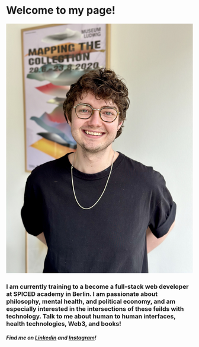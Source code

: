 # Welcome to my page!

![Headshot](./headshot.github.jpg)

### I am currently training to a become a full-stack web developer at SPICED academy in Berlin. I am passionate about philosophy, mental health, and political economy, and am especially interested in the intersections of these feilds with technology. Talk to me about human to human interfaces, health technologies, Web3, and books!

##### Find me on [Linkedin](https://www.linkedin.com/in/jamie-lawrence-822273118/) and [Instagram](https://www.instagram.com/jamezwilly)!
